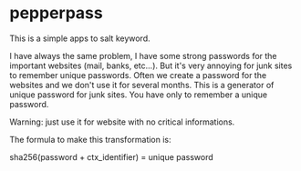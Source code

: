 # pepperpass

This is a simple apps to salt keyword.

I have always the same problem, I have some strong passwords for the important websites (mail, banks, etc...).
But it's very annoying for junk sites to remember unique passwords. Often we create a password for the websites and we don't use it for several months.
This is a generator of unique password for junk sites. You have only to remember a unique password. 

Warning: just use it for website with no critical informations.

The formula to make this transformation is:

sha256(password + ctx_identifier) = unique password

